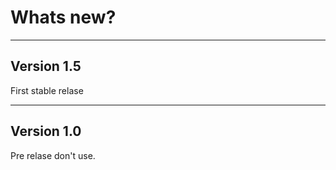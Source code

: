 # Whats new?

<!-- BODY -->

---

## Version 1.5

First stable relase

---

## Version 1.0

Pre relase don't use.
